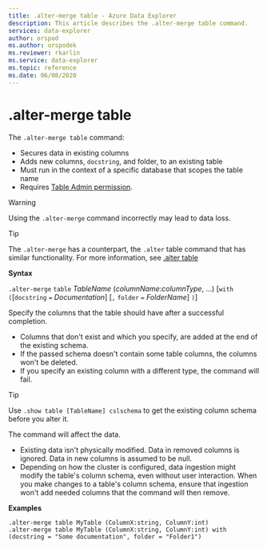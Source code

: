 ```yaml
---
title: .alter-merge table - Azure Data Explorer
description: This article describes the .alter-merge table command.
services: data-explorer
author: orspod
ms.author: orspodek
ms.reviewer: rkarlin
ms.service: data-explorer
ms.topic: reference
ms.date: 06/08/2020
---
```

# .alter-merge table
 
The `.alter-merge table` command:

* Secures data in existing columns
* Adds new columns, `docstring`, and folder, to an existing table
* Must run in the context of a specific database that scopes the table name
* Requires [Table Admin permission](../management/access-control/role-based-authorization.md).

> [!WARNING]
> Using the `.alter-merge` command incorrectly may lead to data loss.

> [!TIP]
> The `.alter-merge` has a counterpart, the `.alter` table command that has similar functionality. For more information, see [.alter table](../management/alter-table-command.md)

**Syntax**

`.alter-merge` `table` *TableName* (*columnName*:*columnType*, ...)  [`with` `(`[`docstring` `=` *Documentation*] [`,` `folder` `=` *FolderName*] `)`]

Specify the columns that the table should have after a successful completion.

 * Columns that don't exist and which you specify, are added at the end of the existing schema.
 * If the passed schema doesn't contain some table columns, the columns won't be deleted.
 * If you specify an existing column with a different type, the command will fail.

> [!TIP]
> Use `.show table [TableName] cslschema` to get the existing column schema before you alter it.

The command will affect the data.

* Existing data isn't physically modified. Data in removed columns is ignored. Data in new columns is assumed to be null.
* Depending on how the cluster is configured, data ingestion might modify the table's column schema, even without user interaction. 
When you make changes to a table's column schema, ensure that ingestion won't add needed columns that the command will then remove.

**Examples**

```kusto
.alter-merge table MyTable (ColumnX:string, ColumnY:int) 
.alter-merge table MyTable (ColumnX:string, ColumnY:int) with (docstring = "Some documentation", folder = "Folder1")
```
